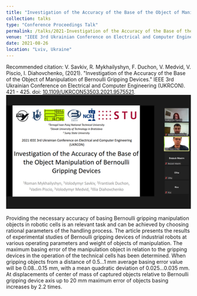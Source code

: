 ```yaml
---
title: "Investigation of the Accuracy of the Base of the Object of Manipulation of Bernoulli Gripping Devices"
collection: talks
type: "Conference Proceedings Talk"
permalink: /talks/2021-Investigation of the Accuracy of the Base of the Object of Manipulation of Bernoulli Gripping Devices
venue: "IEEE 3rd Ukrainian Conference on Electrical and Computer Engineering (UKRCON)"
date: 2021-08-26
location: "Lviv, Ukraine"
---
```

Recommended citation: V. Savkiv, R. Mykhailyshyn, F. Duchon, V. Medvid, V. Piscio, I. Diahovchenko, (2021). "Investigation of the Accuracy of the Base of the Object of Manipulation of Bernoulli Gripping Devices." IEEE 3rd Ukrainian Conference on Electrical and Computer Engineering (UKRCON). 421 - 425. doi: [10.1109/UKRCON53503.2021.9575521](https://doi.org/10.1109/UKRCON53503.2021.9575521). 
<br/><img src='/images/UKRCON.jpg'>

Providing the necessary accuracy of basing Bernoulli gripping manipulation objects in robotic cells is an relevant task and can be achieved by choosing rational parameters of the handling process. The article presents the results of experimental studies of Bernoulli gripping devices of industrial robots at various operating parameters and weight of objects of manipulation. The maximum basing error of the manipulation object in relation to the gripping devices in the operation of the technical cells has been determined. When gripping objects from a distance of 0.5…1 mm average basing error value will be 0.08…0.15 mm, with a mean quadratic deviation of 0.025…0.035 mm. At displacements of center of mass of captured objects relative to Bernoulli gripping device axis up to 20 mm maximum error of objects basing increases by 2.2 times.